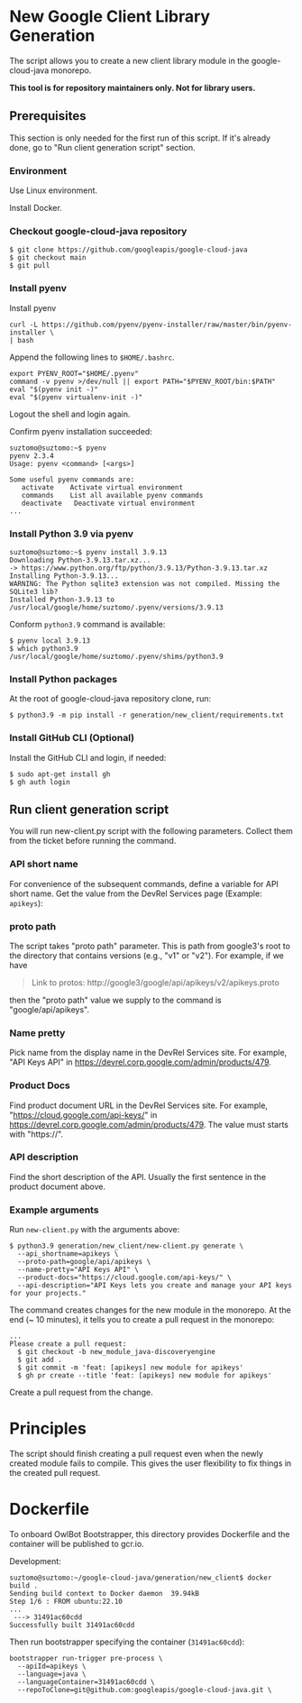 # New Google Client Library Generation

The script allows you to create a new client library module in the
google-cloud-java monorepo.

**This tool is for repository maintainers only. Not for library users.**

## Prerequisites

This section is only needed for the first run of this script. If it's already
done, go to "Run client generation script" section.


### Environment

Use Linux environment.

Install Docker.

### Checkout google-cloud-java repository

```
$ git clone https://github.com/googleapis/google-cloud-java
$ git checkout main
$ git pull
```

### Install pyenv

Install pyenv

```
curl -L https://github.com/pyenv/pyenv-installer/raw/master/bin/pyenv-installer \
| bash
```

Append the following lines to `$HOME/.bashrc`.

```
export PYENV_ROOT="$HOME/.pyenv"
command -v pyenv >/dev/null || export PATH="$PYENV_ROOT/bin:$PATH"
eval "$(pyenv init -)"
eval "$(pyenv virtualenv-init -)"
```

Logout the shell and login again.

Confirm pyenv installation succeeded:

```
suztomo@suztomo:~$ pyenv
pyenv 2.3.4
Usage: pyenv <command> [<args>]

Some useful pyenv commands are:
   activate    Activate virtual environment
   commands    List all available pyenv commands
   deactivate   Deactivate virtual environment
...
```

### Install Python 3.9 via pyenv

```
suztomo@suztomo:~$ pyenv install 3.9.13
Downloading Python-3.9.13.tar.xz...
-> https://www.python.org/ftp/python/3.9.13/Python-3.9.13.tar.xz
Installing Python-3.9.13...
WARNING: The Python sqlite3 extension was not compiled. Missing the SQLite3 lib?
Installed Python-3.9.13 to /usr/local/google/home/suztomo/.pyenv/versions/3.9.13
```

Conform `python3.9` command is available:

```
$ pyenv local 3.9.13
$ which python3.9
/usr/local/google/home/suztomo/.pyenv/shims/python3.9
```

### Install Python packages

At the root of google-cloud-java repository clone, run:

```
$ python3.9 -m pip install -r generation/new_client/requirements.txt
```

### Install GitHub CLI (Optional)

Install the GitHub CLI and login, if needed:

```
$ sudo apt-get install gh
$ gh auth login
```

## Run client generation script

You will run new-client.py script with the following parameters.
Collect them from the ticket before running the command.

### API short name

For convenience of the subsequent commands, define a variable for API short name.
Get the value from the DevRel Services page (Example: `apikeys`):

### proto path

The script takes "proto path" parameter. This is path from google3's root to the
directory that contains versions (e.g., "v1" or "v2"). For example, if we
have 

> Link to protos: http://google3/google/api/apikeys/v2/apikeys.proto

then the "proto path" value we supply to the command is "google/api/apikeys".

### Name pretty

Pick name from the display name in the DevRel Services site.
For example, "API Keys API" in
https://devrel.corp.google.com/admin/products/479.

### Product Docs

Find product document URL in the DevRel Services site.
For example, "https://cloud.google.com/api-keys/" in
https://devrel.corp.google.com/admin/products/479.
The value must starts with "https://".

### API description

Find the short description of the API. Usually the first sentence in the product
document above.

### Example arguments

Run `new-client.py` with the arguments above:

```
$ python3.9 generation/new_client/new-client.py generate \
  --api_shortname=apikeys \
  --proto-path=google/api/apikeys \
  --name-pretty="API Keys API" \
  --product-docs="https://cloud.google.com/api-keys/" \
  --api-description="API Keys lets you create and manage your API keys for your projects."
```

The command creates changes for
the new module in the monorepo. At the end (~ 10 minutes), it tells you to
create a pull request in the monorepo:

```
...
Please create a pull request:
  $ git checkout -b new_module_java-discoveryengine
  $ git add .
  $ git commit -m 'feat: [apikeys] new module for apikeys'
  $ gh pr create --title 'feat: [apikeys] new module for apikeys'
```

Create a pull request from the change.

# Principles

The script should finish creating a pull request even when the newly created
module fails to compile. This gives the user flexibility to fix things in the
created pull request.

# Dockerfile

To onboard OwlBot Bootstrapper, this directory provides Dockerfile
and the container will be published to gcr.io.

Development:

```
suztomo@suztomo:~/google-cloud-java/generation/new_client$ docker build .
Sending build context to Docker daemon  39.94kB
Step 1/6 : FROM ubuntu:22.10
...
 ---> 31491ac60cdd
Successfully built 31491ac60cdd

```

Then run bootstrapper specifying the container (`31491ac60cdd`):

```
bootstrapper run-trigger pre-process \
  --apiId=apikeys \
  --language=java \
  --languageContainer=31491ac60cdd \
  --repoToClone=git@github.com:googleapis/google-cloud-java.git \
```



